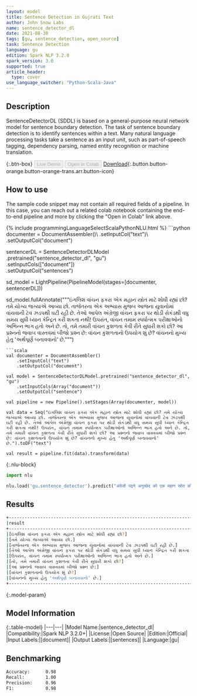 ```yaml
---
layout: model
title: Sentence Detection in Gujrati Text
author: John Snow Labs
name: sentence_detector_dl
date: 2021-08-30
tags: [gu, sentence_detection, open_source]
task: Sentence Detection
language: gu
edition: Spark NLP 3.2.0
spark_version: 3.0
supported: true
article_header:
  type: cover
use_language_switcher: "Python-Scala-Java"
---
```


## Description

SentenceDetectorDL (SDDL) is based on a general-purpose neural network model for sentence boundary detection. The task of sentence boundary detection is to identify sentences within a text. Many natural language processing tasks take a sentence as an input unit, such as part-of-speech tagging, dependency parsing, named entity recognition or machine translation.

{:.btn-box}
<button class="button button-orange" disabled>Live Demo</button>
<button class="button button-orange" disabled>Open in Colab</button>
[Download](https://s3.amazonaws.com/auxdata.johnsnowlabs.com/public/models/sentence_detector_dl_gu_3.2.0_3.0_1630336149356.zip){:.button.button-orange.button-orange-trans.arr.button-icon}

## How to use

The sample code snippet may not contain all required fields of a pipeline. In this case, you can reach out a related colab notebook containing the end-to-end pipeline and more by clicking the "Open in Colab" link above.




<div class="tabs-box" markdown="1">
{% include programmingLanguageSelectScalaPythonNLU.html %}
```python
documenter = DocumentAssembler()\
    .setInputCol("text")\
    .setOutputCol("document")
    
sentencerDL = SentenceDetectorDLModel\
  .pretrained("sentence_detector_dl", "gu") \
  .setInputCols(["document"]) \
  .setOutputCol("sentences")

sd_model = LightPipeline(PipelineModel(stages=[documenter, sentencerDL]))

sd_model.fullAnnotate("""ઇંગલિશ વાંચન ફકરા એક મહાન સ્ત્રોત માટે શોધી રહ્યાં છો? તમે યોગ્ય જગ્યાએ આવ્યા છો. તાજેતરના એક અભ્યાસ મુજબ આજના યુવાનોમાં વાંચવાની ટેવ ઝડપથી ઘટી રહી છે. તેઓ આપેલ અંગ્રેજી વાંચન ફકરા પર થોડી સેકંડથી વધુ સમય સુધી ધ્યાન કેન્દ્રિત કરી શકતા નથી! ઉપરાંત, વાંચન તમામ સ્પર્ધાત્મક પરીક્ષાઓનો અભિન્ન ભાગ હતો અને છે. તો, તમે તમારી વાંચન કુશળતા કેવી રીતે સુધારી શકો છો? આ પ્રશ્નનો જવાબ વાસ્તવમાં બીજો પ્રશ્ન છે: વાંચન કુશળતાનો ઉપયોગ શું છે? વાંચનનો મુખ્ય હેતુ 'અર્થપૂર્ણ બનાવવાનો' છે.""")

```
```scala
val documenter = DocumentAssembler()
    .setInputCol("text")
    .setOutputCol("document")

val model = SentenceDetectorDLModel.pretrained("sentence_detector_dl", "gu")
	.setInputCols(Array("document"))
	.setOutputCol("sentence")

val pipeline = new Pipeline().setStages(Array(documenter, model))

val data = Seq("ઇંગલિશ વાંચન ફકરા એક મહાન સ્ત્રોત માટે શોધી રહ્યાં છો? તમે યોગ્ય જગ્યાએ આવ્યા છો. તાજેતરના એક અભ્યાસ મુજબ આજના યુવાનોમાં વાંચવાની ટેવ ઝડપથી ઘટી રહી છે. તેઓ આપેલ અંગ્રેજી વાંચન ફકરા પર થોડી સેકંડથી વધુ સમય સુધી ધ્યાન કેન્દ્રિત કરી શકતા નથી! ઉપરાંત, વાંચન તમામ સ્પર્ધાત્મક પરીક્ષાઓનો અભિન્ન ભાગ હતો અને છે. તો, તમે તમારી વાંચન કુશળતા કેવી રીતે સુધારી શકો છો? આ પ્રશ્નનો જવાબ વાસ્તવમાં બીજો પ્રશ્ન છે: વાંચન કુશળતાનો ઉપયોગ શું છે? વાંચનનો મુખ્ય હેતુ 'અર્થપૂર્ણ બનાવવાનો' છે.").toDF("text")

val result = pipeline.fit(data).transform(data)

```

{:.nlu-block}
```python
import nlu

nlu.load('gu.sentence_detector').predict("अंग्रेजी पढ्ने अनुच्छेद को एक महान स्रोत को लागी हेर्दै हुनुहुन्छ? तपाइँ सही ठाउँमा आउनुभएको छ. हालै गरिएको एक अध्ययन अनुसार आजको युवाहरुमा पढ्ने बानी छिटोछिटो घट्दै गएको छ. उनीहरु केहि सेकेन्ड भन्दा बढी को लागी एक दिईएको अंग्रेजी पढ्ने अनुच्छेद मा ध्यान केन्द्रित गर्न सक्दैनन्! साथै, पठन थियो र सबै प्रतियोगी परीक्षा को एक अभिन्न हिस्सा हो। त्यसोभए, तपाइँ तपाइँको पठन कौशल कसरी सुधार गर्नुहुन्छ? यो प्रश्न को जवाफ वास्तव मा अर्को प्रश्न हो: पढ्ने कौशल को उपयोग के हो? पढ्न को मुख्य उद्देश्य 'भावना बनाउन' हो.", output_level ='sentence')  
```
</div>

## Results

```bash
+-----------------------------------------------------------------------------------------+
|result                                                                                   |
+-----------------------------------------------------------------------------------------+
|[ઇંગલિશ વાંચન ફકરા એક મહાન સ્ત્રોત માટે શોધી રહ્યાં છો?]                                 						  |
|[તમે યોગ્ય જગ્યાએ આવ્યા છો.]                                                            						  |
|[તાજેતરના એક અભ્યાસ મુજબ આજના યુવાનોમાં વાંચવાની ટેવ ઝડપથી ઘટી રહી છે.]             				     	  |
|[તેઓ આપેલ અંગ્રેજી વાંચન ફકરા પર થોડી સેકંડથી વધુ સમય સુધી ધ્યાન કેન્દ્રિત કરી શકતા નથી!]					  |
|[ઉપરાંત, વાંચન તમામ સ્પર્ધાત્મક પરીક્ષાઓનો અભિન્ન ભાગ હતો અને છે.]                       					  |
|[તો, તમે તમારી વાંચન કુશળતા કેવી રીતે સુધારી શકો છો?]                                    						  |
|[આ પ્રશ્નનો જવાબ વાસ્તવમાં બીજો પ્રશ્ન છે:]                                              						  |
|[વાંચન કુશળતાનો ઉપયોગ શું છે?]                                                           						  |
|[વાંચનનો મુખ્ય હેતુ 'અર્થપૂર્ણ બનાવવાનો' છે.]                                            						  |
+-----------------------------------------------------------------------------------------+
```

{:.model-param}
## Model Information

{:.table-model}
|---|---|
|Model Name:|sentence_detector_dl|
|Compatibility:|Spark NLP 3.2.0+|
|License:|Open Source|
|Edition:|Official|
|Input Labels:|[document]|
|Output Labels:|[sentences]|
|Language:|gu|

## Benchmarking

```bash
Accuracy:      0.98
Recall:        1.00
Precision:     0.96
F1:            0.98
```